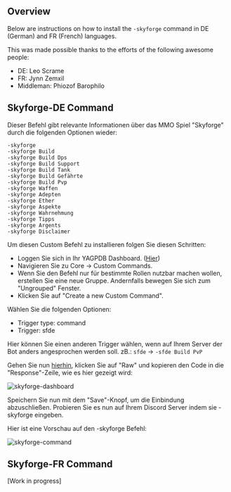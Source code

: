 ## Overview
Below are instructions on how to install the `-skyforge` command in DE (German) and FR (French) languages.

This was made possible thanks to the efforts of the following awesome people:
- DE: Leo Scrame
- FR: Jynn Zemxil
- Middleman: Phiozof Barophilo

## Skyforge-DE Command
Dieser Befehl gibt relevante Informationen über das MMO Spiel "Skyforge" durch die folgenden Optionen wieder:

```
-skyforge
-skyforge Build
-skyforge Build Dps
-skyforge Build Support
-skyforge Build Tank
-skyforge Build Gefährte
-skyforge Build Pvp
-skyforge Waffen
-skyforge Adepten
-skyforge Ether
-skyforge Aspekte
-skyforge Wahrnehmung
-skyforge Tipps
-skyforge Argents
-skyforge Disclaimer
```

Um diesen Custom Befehl zu installieren folgen Sie diesen Schritten:
- Loggen Sie sich in Ihr YAGPDB Dashboard. ([Hier]( https://yagpdb.xyz/manage ))
- Navigieren Sie zu Core -> Custom Commands.
- Wenn Sie den Befehl nur für bestimmte Rollen nutzbar machen wollen, erstellen Sie eine neue Gruppe. Andernfalls bewegen Sie sich zum "Ungrouped" Fenster.
- Klicken Sie auf "Create a new Custom Command".

Wählen Sie die folgenden Optionen:
- Trigger type: command
- Trigger: sfde

Hier können Sie einen anderen Trigger wählen, wenn auf Ihrem Server der Bot anders angesprochen werden soll. zB.: `sfde` -> `-sfde Build PvP`

Gehen Sie nun [hierhin](translations/skyforge-DE.go), klicken Sie auf "Raw" und kopieren den Code in die "Response"-Zeile, wie es hier gezeigt wird:

![skyforge-dashboard](https://i.imgur.com/HXHfqQE.jpeg)

Speichern Sie nun mit dem "Save"-Knopf, um die Einbindung abzuschließen. Probieren Sie es nun auf Ihrem Discord Server indem sie -skyforge eingeben.

Hier ist eine Vorschau auf den -skyforge Befehl:

![skyforge-command](https://i.imgur.com/zZS1y2P.jpeg)

## Skyforge-FR Command
[Work in progress]

